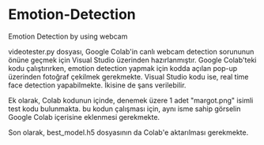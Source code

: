 # Emotion-Detection
Emotion Detection by using webcam

videotester.py dosyası, Google Colab'in canlı webcam detection sorununun önüne geçmek için Visual Studio üzerinden hazırlanmıştır. Google Colab'teki kodu çalıştırırken, emotion detection yapmak için kodda açılan pop-up üzerinden fotoğraf çekilmek gerekmekte. Visual Studio kodu ise, real time face detection yapabilmekte. İkisine de şans verilebilir.

Ek olarak, Colab kodunun içinde, denemek üzere 1 adet "margot.png" isimli test kodu bulunmakta. bu kodun çalışması için, aynı isme sahip görselin Google Colab içerisine eklenmesi gerekmekte.

Son olarak, best_model.h5 dosyasının da Colab'e aktarılması gerekmekte.
